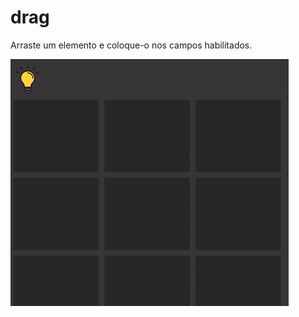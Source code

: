 # drag
Arraste um elemento e coloque-o nos campos habilitados.


<p>
 <img src="readme/gif.gif" alt="git do projeto">
</p>
